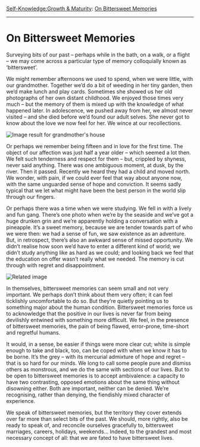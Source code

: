 [Self-Knowledge:](https://www.theschooloflife.com/thebookoflife/category/self-knowledge/)[Growth & Maturity](https://www.theschooloflife.com/thebookoflife/category/self-knowledge/growth-maturity/): [On Bittersweet Memories](https://www.theschooloflife.com/thebookoflife/on-bittersweet-memories/)

* * *

# On Bittersweet Memories

Surveying bits of our past – perhaps while in the bath, on a walk, or a flight – we may come across a particular type of memory colloquially known as ‘bittersweet’.

We might remember afternoons we used to spend, when we were little, with our grandmother. Together we’d do a bit of weeding in her tiny garden, then we’d make lunch and play cards. Sometimes she showed us her old photographs of her own distant childhood. We enjoyed those times very much – but the memory of them is mixed up with the knowledge of what happened later. In adolescence, we pushed away from her, we almost never visited – and she died before we’d found our adult selves. She never got to know about the love we now feel for her. We wince at our recollections.

![Image result for grandmother's house](http://2.bp.blogspot.com/-P91XHaJWYf4/Txp3a_GgOpI/AAAAAAAAAUY/CsaxGQV8ZNo/s1600/Grandmother%2527s+House+-+House+1.png)

Or perhaps we remember being fifteen and in love for the first time. The object of our affection was just half a year older – which seemed a lot then. We felt such tenderness and respect for them – but, crippled by shyness, never said anything. There was one ambiguous moment, at dusk, by the river. Then it passed. Recently we heard they had a child and moved north. We wonder, with pain, if we could ever feel that way about anyone now, with the same unguarded sense of hope and conviction. It seems sadly typical that we let what might have been the best person in the world slip through our fingers.

Or perhaps there was a time when we were studying. We fell in with a lively and fun gang. There’s one photo when we’re by the seaside and we’ve got a huge drunken grin and we’re apparently holding a conversation with a pineapple. It’s a sweet memory, because we are tender towards part of who we were then: we had a sense of fun, we saw existence as an adventure. But, in retrospect, there’s also an awkward sense of missed opportunity. We didn’t realise how soon we’d have to enter a different kind of world; we didn’t study anything like as hard as we could; and looking back we feel that the education on offer wasn’t really what we needed. The memory is cut through with regret and disappointment.

![Related image](https://upload.wikimedia.org/wikipedia/commons/thumb/d/db/Cmglee_Sainsbury_Laboratory_Cambridge_University_night.jpg/1280px-Cmglee_Sainsbury_Laboratory_Cambridge_University_night.jpg)

In themselves, bittersweet memories can seem small and not very important. We perhaps don’t think about them very often; it can feel ticklishly uncomfortable to do so. But they’re quietly pointing us to something major about the human condition. Bittersweet memories force us to acknowledge that the positive in our lives is never far from being devilishly entwined with something more difficult. We feel, in the presence of bittersweet memories, the pain of being flawed, error-prone, time-short and regretful humans.

It would, in a sense, be easier if things were more clear cut; white is simple enough to take and black, too, can be coped with when we know it has to be borne. It’s the grey – with its mercurial admixture of hope and regret – that is so hard for our minds. We long to call some people pure and dismiss others as monstrous, and we do the same with sections of our lives. But to be open to bittersweet memories is to accept ambivalence: a capacity to have two contrasting, opposed emotions about the same thing without disowning either. Both are important, neither can be denied. We’re recognising, rather than denying, the fiendishly mixed character of experience.

We speak of bittersweet memories, but the territory they cover extends over far more than select bits of the past. We should, more rightly, also be ready to speak of, and reconcile ourselves gracefully to, bittersweet marriages, careers, holidays, weekends… Indeed, to the grandest and most necessary concept of all: that we are fated to have bittersweet lives.
